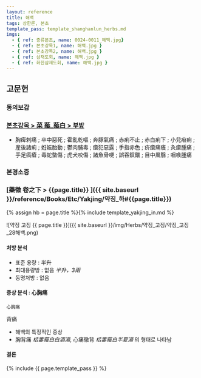 ```yaml
---
layout: reference
title: 해백
tags: 상한론, 본초
template_pass: template_shanghanlun_herbs.md
imgs:
  - { ref: 증류본초, name: 0024-0011_해백.jpg}
  - { ref: 본초강목1, name: 해백.jpg }
  - { ref: 본초강목2, name: 해백.jpg }
  - { ref: 삼재도회, name: 해백.jpg }
  - { ref: 화한삼재도회, name: 해백.jpg }
---
```


## 고문헌

### 동의보감

### [본초강목 > 菜	薤_薤白 > 부방]()

* 胸痺刺痛 ; 卒中惡死 ; 霍亂乾嘔 ; 奔豚氣痛 ; 赤痢不止 ; 赤白痢下 ; 小兒疳痢 ; 産後諸痢 ; 姙娠胎動 ; 鬱肉脯毒 ; 瘡犯惡露 ; 手指赤色 ; 疥瘡痛癢 ; 灸瘡腫痛 ; 手足瘑瘡 ; 毒蛇螫傷 ; 虎犬咬傷 ; 諸魚骨哽 ; 誤吞釵鐶 ; 目中風翳 ; 咽㗋腫痛

### 본경소증

### [藥徵 卷之下 > {{page.title}} ]({{ site.baseurl }}/reference/Books/Etc/Yakjing/약징_하#{{page.title}})

{% assign hb = page.title %}{% include template_yakjing_in.md %}

![약징 고징 {{ page.title }}]({{ site.baseurl }}/img/Herbs/약징_고징/약징_고징_28해백.png)

#### 처방 분석

* 표준 용량 : 半升
* 최대용량방 : 없음 _半升，3兩_
* 동명처방 : 없음

#### 증상 분석 : 心胸痛

`心胸痛`

背痛
* 해백의 특징적인 증상
* 胸背痛 _栝蔞薤白白酒湯_, 心痛徹背 _栝蔞薤白半夏湯_ 의 형태로 나타남

#### 결론


{% include {{ page.template_pass }} %}
